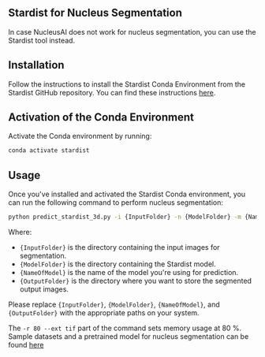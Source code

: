 ## Stardist for Nucleus Segmentation

In case NucleusAI does not work for nucleus segmentation, you can use the Stardist tool instead.

## Installation

Follow the instructions to install the Stardist Conda Environment from the Stardist GitHub repository. You can find these instructions [here](https://github.com/stardist/stardist).

## Activation of the Conda Environment

Activate the Conda environment by running:

```bash
conda activate stardist
```

## Usage

Once you've installed and activated the Stardist Conda environment, you can run the following command to perform nucleus segmentation:

```bash
python predict_stardist_3d.py -i {InputFolder} -n {ModelFolder} -m {NameOfModel} -o {OutputFolder} -r 80 --ext tif
```

Where:
* `{InputFolder}` is the directory containing the input images for segmentation.
* `{ModelFolder}` is the directory containing the Stardist model.
* `{NameOfModel}` is the name of the model you're using for prediction.
* `{OutputFolder}` is the directory where you want to store the segmented output images.

Please replace `{InputFolder}`, `{ModelFolder}`, `{NameOfModel}`, and `{OutputFolder}` with the appropriate paths on your system.

The `-r 80 --ext tif` part of the command sets memory usage at 80 %.
Sample datasets and a pretrained model for nucleus segmentation can be found [here](https://github.com/adgpta/NucleusAI/tree/master/SampleData)
